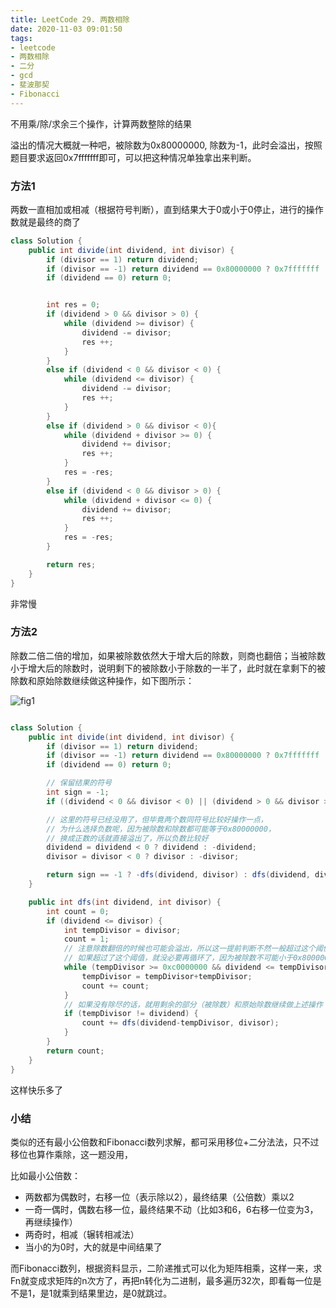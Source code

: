 ```yaml
---
title: LeetCode 29. 两数相除
date: 2020-11-03 09:01:50
tags:
- leetcode
- 两数相除
- 二分
- gcd
- 斐波那契
- Fibonacci
---
```


不用乘/除/求余三个操作，计算两数整除的结果

<!--more-->

溢出的情况大概就一种吧，被除数为0x80000000, 除数为-1，此时会溢出，按照题目要求返回0x7fffffff即可，可以把这种情况单独拿出来判断。

### 方法1

两数一直相加或相减（根据符号判断），直到结果大于0或小于0停止，进行的操作数就是最终的商了

```java
class Solution {
    public int divide(int dividend, int divisor) {
        if (divisor == 1) return dividend;
        if (divisor == -1) return dividend == 0x80000000 ? 0x7fffffff : -dividend;
        if (dividend == 0) return 0;


        int res = 0;
        if (dividend > 0 && divisor > 0) {
            while (dividend >= divisor) {
                dividend -= divisor;
                res ++;
            }
        }
        else if (dividend < 0 && divisor < 0) {
            while (dividend <= divisor) {
                dividend -= divisor;
                res ++;
            }
        }
        else if (dividend > 0 && divisor < 0){
            while (dividend + divisor >= 0) {
                dividend += divisor;
                res ++;
            }
            res = -res;
        }
        else if (dividend < 0 && divisor > 0) {
            while (dividend + divisor <= 0) {
                dividend += divisor;
                res ++;
            }
            res = -res;
        }

        return res;
    }
}
```

非常慢

### 方法2

除数二倍二倍的增加，如果被除数依然大于增大后的除数，则商也翻倍；当被除数小于增大后的除数时，说明剩下的被除数小于除数的一半了，此时就在拿剩下的被除数和原始除数继续做这种操作，如下图所示：

![fig1](fig1.png)

```java

class Solution {
    public int divide(int dividend, int divisor) {
        if (divisor == 1) return dividend;
        if (divisor == -1) return dividend == 0x80000000 ? 0x7fffffff : -dividend;
        if (dividend == 0) return 0;

        // 保留结果的符号
        int sign = -1;
        if ((dividend < 0 && divisor < 0) || (dividend > 0 && divisor > 0)) sign = 1;

        // 这里的符号已经没用了，但毕竟两个数同符号比较好操作一点，
        // 为什么选择负数呢，因为被除数和除数都可能等于0x80000000，
        // 换成正数的话就直接溢出了，所以负数比较好
        dividend = dividend < 0 ? dividend : -dividend;
        divisor = divisor < 0 ? divisor : -divisor;

        return sign == -1 ? -dfs(dividend, divisor) : dfs(dividend, divisor);
    }

    public int dfs(int dividend, int divisor) {
        int count = 0;
        if (dividend <= divisor) {
            int tempDivisor = divisor;
            count = 1;
            // 注意除数翻倍的时候也可能会溢出，所以这一提前判断不然一般超过这个阈值
            // 如果超过了这个阈值，就没必要再循环了，因为被除数不可能小于0x80000000
            while (tempDivisor >= 0xc0000000 && dividend <= tempDivisor+tempDivisor) {
                tempDivisor = tempDivisor+tempDivisor;
                count += count;
            }
            // 如果没有除尽的话，就用剩余的部分（被除数）和原始除数继续做上述操作
            if (tempDivisor != dividend) {
                count += dfs(dividend-tempDivisor, divisor);
            }
        }
        return count;
    }
}
```

这样快乐多了

### 小结

类似的还有最小公倍数和Fibonacci数列求解，都可采用移位+二分法法，只不过移位也算作乘除，这一题没用，

比如最小公倍数：

- 两数都为偶数时，右移一位（表示除以2），最终结果（公倍数）乘以2
- 一奇一偶时，偶数右移一位，最终结果不动（比如3和6，6右移一位变为3，再继续操作）
- 两奇时，相减（辗转相减法）
- 当小的为0时，大的就是中间结果了

而Fibonacci数列，根据资料显示，二阶递推式可以化为矩阵相乘，这样一来，求Fn就变成求矩阵的n次方了，再把n转化为二进制，最多遍历32次，即看每一位是不是1，是1就乘到结果里边，是0就跳过。

